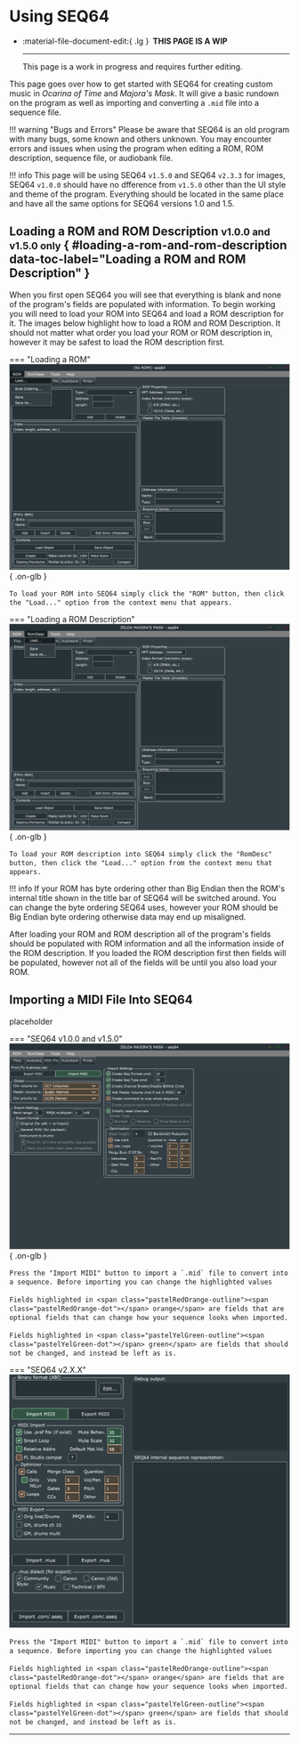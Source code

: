 # Using SEQ64

<div class="grid cards" markdown>

-   :material-file-document-edit:{ .lg } __&nbsp;THIS PAGE IS A WIP__
  
    ---

    This page is a work in progress and requires further editing.

</div>

This page goes over how to get started with SEQ64 for creating custom music in *Ocarina of Time* and *Majora's Mask*. It will give a basic rundown on the program as well as importing and converting a `.mid` file into a sequence file.

!!! warning "Bugs and Errors"
    Please be aware that SEQ64 is an old program with many bugs, some known and others unknown. You may encounter errors and issues when using the program when editing a ROM, ROM description, sequence file, or audiobank file.

!!! info
    This page will be using SEQ64 `v1.5.0` and SEQ64 `v2.3.3` for images, SEQ64 `v1.0.0` should have no dfference from `v1.5.0` other than the UI style and theme of the program. Everything should be located in the same place and have all the same options for SEQ64 versions 1.0 and 1.5.

## Loading a ROM and ROM Description <small>v1.0.0 and v1.5.0 only</small> { #loading-a-rom-and-rom-description data-toc-label="Loading a ROM and ROM Description" }
When you first open SEQ64 you will see that everything is blank and none of the program's fields are populated with information. To begin working you will need to load your ROM into SEQ64 and load a ROM description for it. The images below highlight how to load a ROM and ROM Description. It should not matter what order you load your ROM or ROM description in, however it may be safest to load the ROM description first.

=== "Loading a  ROM"
    ![](../assets/images/seq64/seq64-load-rom.png){ .on-glb }

    To load your ROM into SEQ64 simply click the "ROM" button, then click the "Load..." option from the context menu that appears.

=== "Loading a ROM Description"
    ![](../assets/images/seq64/seq64-load-romdesc.png){ .on-glb }

    To load your ROM description into SEQ64 simply click the "RomDesc" button, then click the "Load..." option from the context menu that appears.

!!! info
    If your ROM has byte ordering other than Big Endian then the ROM's internal title shown in the title bar of SEQ64 will be switched around. You can change the byte ordering SEQ64 uses, however your ROM should be Big Endian byte ordering otherwise data may end up misaligned.

After loading your ROM and ROM description all of the program's fields should be populated with ROM information and all the information inside of the ROM description. If you loaded the ROM description first then fields will be populated, however not all of the fields will be until you also load your ROM.

## Importing a MIDI File Into SEQ64
placeholder

=== "SEQ64 v1.0.0 and v1.5.0"
    ![](../assets/images/seq64/seq64-midi-1.png){ .on-glb }

    Press the "Import MIDI" button to import a `.mid` file to convert into a sequence. Before importing you can change the highlighted values

    Fields highlighted in <span class="pastelRedOrange-outline"><span class="pastelRedOrange-dot"></span> orange</span> are fields that are optional fields that can change how your sequence looks when imported.
    
    Fields highlighted in <span class="pastelYelGreen-outline"><span class="pastelYelGreen-dot"></span> green</span> are fields that should not be changed, and instead be left as is.

=== "SEQ64 v2.X.X"
    ![](../assets/images/seq64/seq64-midi-2.png)

    Press the "Import MIDI" button to import a `.mid` file to convert into a sequence. Before importing you can change the highlighted values

    Fields highlighted in <span class="pastelRedOrange-outline"><span class="pastelRedOrange-dot"></span> orange</span> are fields that are optional fields that can change how your sequence looks when imported.
    
    Fields highlighted in <span class="pastelYelGreen-outline"><span class="pastelYelGreen-dot"></span> green</span> are fields that should not be changed, and instead be left as is.

-----